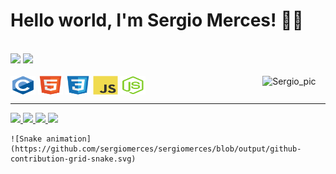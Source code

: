 # Hello world, I'm Sergio Merces! 👋🏾
<!--
Escrito por: Sérgio Merces
Desenvolvido a partir do repositório: https:github.com/anuraghazra/github-readme-stats/blob/master/readme.md#deploy-on-your-own-vercel-instance
-->


<div style="display: inline_block"><br>
    <!--trocar o valor do username para o nome do usuário, e theme para o nome do seu tema preferido-->
    <img height="180em" src="https://github-readme-stats.vercel.app/api?username=sergiomerces&show_icons=true&theme=omni&include_all_commits=true&count_private-true"/>
    <img height="180em" src="https://github-readme-stats.vercel.app/api/top-langs/?username=sergiomerces&layout=compact&langs_count=16&theme=omni"/>
</div>
<br>
<div>
    <!-- substituir o nome da linguagem para a qual se quer acrescentar no link -->
    <img height="30" width="40" alt="Sergio-C" align="center" src="https://raw.githubusercontent.com/devicons/devicon/master/icons/c/c-original.svg"/>
    <img height="30" width="40" alt="Sergio-HTML" align="center" src="https://raw.githubusercontent.com/devicons/devicon/master/icons/html5/html5-original.svg"/>
    <img height="30" width="40" alt="Sergio-CSS" align="center" src="https://raw.githubusercontent.com/devicons/devicon/master/icons/css3/css3-original.svg"/>
    <img height="30" width="40" alt="Sergio-JAVASCRIPT" align="center" src="https://raw.githubusercontent.com/devicons/devicon/master/icons/javascript/javascript-original.svg"/>
    <img height="30" width="40" alt="Sergio-NODEJS" align="center" src="https://raw.githubusercontent.com/devicons/devicon/master/icons/nodejs/nodejs-original.svg"/>
    <img align="right" width="20%" alt="Sergio_pic" src="https://lh3.googleusercontent.com/pw/AIL4fc-Sj5r77JuR_sI-av9J96Y7-vmwyXHAq55-KpQoXmrtZ_V-ROn2AHwoZMSPkQjNjYubl8polIPfM-GWsjeuPaGFxaYFqEOhqtFNUqQqjG5JfpBWIVENLbFAL2goHwqLcPkhPC2jhIJ3R0959OZ7aasq_8HyTekbBaEWZVBDjfu7OxYvueinxAtXkzqFtcm37ZvTmmyddBMfE6SiRmb3EAOmYDdCkLKUXZF3LETmqVm1EexH9KvYpyomr-jx2aY3vkUps6ZrgNMBhM_PkHUHbnDyCLziAsnzNz9_zfPGcZgc0AWx4io2GhxdVNQjuWGFb8MV04QFcHL5WNFVMnxUKMXhQwlJTH-jMGw1vNJRJkBeqUp4id1BzGi-x0WUC6d1Ie-9pP-uuHj9JsuAhE3Wrrj2Io6i60Elc7dAR20wZOxKd4JyY3uhiIQRMerd3GGluzrZ2mo0qd5VIETaygrSBFP-lQjbJds57nuolnnLLgv1yfDNTrFYyliJiq--mSwlW2nuB505mYTZ_RLQaNGVeGYSuh7EBXTL8qQI37W_WBUOlsjodjx305DojeWg3B0omdE7tZTPYc_-k4uxjAZA3E3UYvaD5RyTy_joNhlidlnqpT0HBKk6P7T00Jh4myVN0twWVkNcJgn1TZ2tIMMNSmC71VrEbN0Bz501nTADxGc2KBaNtkQqBcxhamhki5tyJlLO11mEMpCENvAeaXj3F5A_anJSlmfJMyZkVLYblrqCcQQY-cy-sAwPSJa8T6Dri9qXIEuyjrJ3b98plHSA4xiYhs1-sJJQMaBQfIhEbavGctYFojuOn8QFsQYm1HkLARqmy_WhHn_fMalxhi0K08f7Z-DKFu4qPTP44JOD5T3kB_JQnUzqHd4NgE4RJyUvMk9NwBxxUXDOZRTUCH35kvm7-40=w600-h600-s-no?authuser=0">
</div>
<hr>
<div>
    <!-- botões para mídias sociais -->
    <!-- badges prontos: https://dev.to/envoy_/150-badges-for-github-pnk -->
    <a href="www.facebook.com/scmerces" target="_blank">
        <img src="https://img.shields.io/badge/Facebook-1877F2?style=for-the-badge&logo=facebook&logoColor=white"/>
    </a>
    <a href="www.instagram/ei_merces" target="_blank">
        <img src="https://img.shields.io/badge/Instagram-E4405F?style=for-the-badge&logo=instagram&logoColor=white"/>
    </a>
    <a href="mailto:sergio.merces@gmail.com" target="_blank">
        <img src="https://img.shields.io/badge/Gmail-D14836?style=for-the-badge&logo=gmail&logoColor=white"/>
    </a>
    <a href="https://dev.to/sergiomerces" target="_blank">
        <img src="https://img.shields.io/badge/dev.to-0A0A0A?style=for-the-badge&logo=devdotto&logoColor=white"/>
    </a>

    ![Snake animation](https://github.com/sergiomerces/sergiomerces/blob/output/github-contribution-grid-snake.svg)

</div>